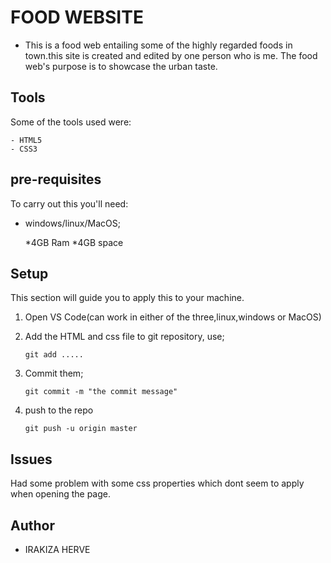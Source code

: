 # FOOD WEBSITE
  - This is a food web entailing some of the highly regarded foods in town.this site is created and edited by one person who is me. The food web's purpose is to showcase the urban taste.

## Tools
  Some of the tools used were:

    - HTML5
    - CSS3  

## pre-requisites
  To carry out this you'll need:

   - windows/linux/MacOS;
     
     *4GB Ram
     *4GB space

## Setup
  This section  will guide you to apply this to your machine.

  1. Open VS Code(can work in either of the three,linux,windows or MacOS)
 <html>
    <head>
       <title></title>
    </head>
    <body></body>
 </html>

2. Add the HTML and css file to git repository, use;
   
   ```
   git add .....
   ```

3. Commit them;

   ```
   git commit -m "the commit message"
   ```

4. push to the repo
   
   ```
   git push -u origin master
   ```

 ## Issues
  Had some problem with some css properties which dont seem to apply when opening the page.

## Author
  - IRAKIZA HERVE
   